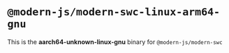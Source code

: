 # `@modern-js/modern-swc-linux-arm64-gnu`

This is the **aarch64-unknown-linux-gnu** binary for `@modern-js/modern-swc`
